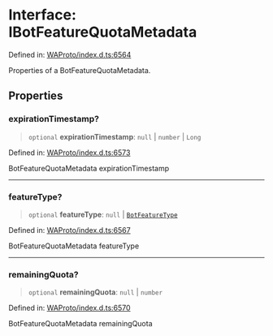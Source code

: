 # Interface: IBotFeatureQuotaMetadata

Defined in: [WAProto/index.d.ts:6564](https://github.com/Fokusdotid/bail/blob/c270ba4454f95d50cec87a9d90b03360fac7058e/WAProto/index.d.ts#L6564)

Properties of a BotFeatureQuotaMetadata.

## Properties

### expirationTimestamp?

> `optional` **expirationTimestamp**: `null` \| `number` \| `Long`

Defined in: [WAProto/index.d.ts:6573](https://github.com/Fokusdotid/bail/blob/c270ba4454f95d50cec87a9d90b03360fac7058e/WAProto/index.d.ts#L6573)

BotFeatureQuotaMetadata expirationTimestamp

***

### featureType?

> `optional` **featureType**: `null` \| [`BotFeatureType`](../namespaces/BotFeatureQuotaMetadata/enumerations/BotFeatureType.md)

Defined in: [WAProto/index.d.ts:6567](https://github.com/Fokusdotid/bail/blob/c270ba4454f95d50cec87a9d90b03360fac7058e/WAProto/index.d.ts#L6567)

BotFeatureQuotaMetadata featureType

***

### remainingQuota?

> `optional` **remainingQuota**: `null` \| `number`

Defined in: [WAProto/index.d.ts:6570](https://github.com/Fokusdotid/bail/blob/c270ba4454f95d50cec87a9d90b03360fac7058e/WAProto/index.d.ts#L6570)

BotFeatureQuotaMetadata remainingQuota
